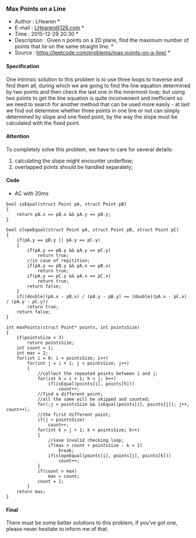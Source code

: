 ### Max Points on a Line

* Author      : LHearen *
* E-mail      : LHearen@126.com *
* Time        : 2015-12-29 20:30 *
* Description : Given n points on a 2D plane, find the maximum number of points that lie on the same straight line. *
* Source      : https://leetcode.com/problems/max-points-on-a-line/ *

#### Specification 
One intrinsic solution to this problem is to use three loops to traverse and find them all, during which we are going to find the line equation determined by two points and then check the last one in the innermost loop; but using two points to get the line equation is quite inconvenient and inefficient so we need to search for another method that can be used more easily - at last we find out determine whether three points in one line or not can simply determined by slope and one fixed point, by the way the slope must be calculated with the fixed point.

#### Attention
To completely solve this problem, we have to care for several details:

1. calculating the slope might encounter underflow;
2. overlapped points should be handled separately;

#### Code
* AC with 20ms
```
bool isEqual(struct Point pA, struct Point pB)
{
    return pA.x == pB.x && pA.y == pB.y;
}

bool slopeEqual(struct Point pA, struct Point pB, struct Point pC)
{
    if(pA.y == pB.y || pA.y == pC.y)
    {
        if(pA.y == pB.y && pA.y == pC.y)
            return true;
        //in case of repitition;
        if(pA.y == pB.y && pA.x == pB.x)
            return true;
        if(pA.y == pC.y && pA.x == pC.x)
            return true;
        return false;
    }
    if((double)(pA.x - pB.x) / (pA.y - pB.y) == (double)(pA.x - pC.x) / (pA.y - pC.y))
        return true;
    return false;
}

int maxPoints(struct Point* points, int pointsSize)
{
    if(pointsSize < 3)
        return pointsSize;
    int count = 1;
    int max = 2;
    for(int i = 0; i < pointsSize; i++)
        for(int j = i + 1; j < pointsSize; j++)
        {
            //collect the repeated points between i and j;
            for(int h = i + 1; h < j; h++)
                if(isEqual(points[i], points[h]))
                    count++;
            //find a different point;
            //all the same will be skipped and counted;
            for(;j < pointsSize && isEqual(points[i], points[j]); j++, count++);
            //the first different point;
            if(j < pointsSize)
                count++; 
            for(int k = j + 1; k < pointsSize; k++)
            {
                //save invalid checking loop;
                if(max > count + pointsSize - k + 1)
                    break;
                if(slopeEqual(points[i], points[j], points[k]))
                    count++;
            }
            if(count > max)
                max = count;
            count = 1;
        }
    return max;
}

```

#### Final
There must be some better solutions to this problem, if you've got one, please never hesitate to inform me of that.

